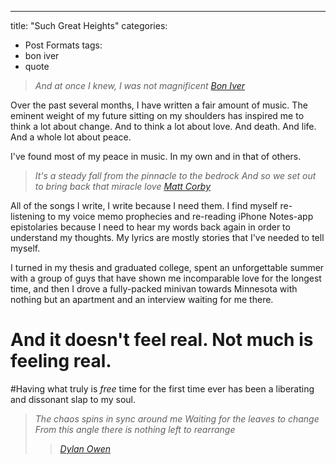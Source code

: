 ---
title: "Such Great Heights"
categories:
  - Post Formats
tags:
  - bon iver
  - quote

> *And at once I knew, I was not magnificent*
> <cite><a href="https://boniver.org">Bon Iver</a></cite>

Over the past several months, I have written a fair amount of music. The eminent weight of my future sitting on my shoulders has inspired me to think a lot about change. And to think a lot about love. And death. And life. And a whole lot about peace.

I've found most of my peace in music. In my own and in that of others.

> *It's a steady fall from the pinnacle to the bedrock*
> *And so we set out to bring back that miracle love*
> <cite><a href="https://www.mattcorby.com">Matt Corby</a></cite>

All of the songs I write, I write because I need them. I find myself re-listening to my voice memo prophecies and re-reading iPhone Notes-app epistolaries because I need to hear my words back again in order to understand my thoughts. My lyrics are mostly stories that I've needed to tell myself.

I turned in my thesis and graduated college, spent an unforgettable summer with a group of guys that have shown me incomparable love for the longest time, and then I drove a fully-packed minivan towards Minnesota with nothing but an apartment and an interview waiting for me there.

# And it doesn't feel real. Not much is feeling real.

#Having what truly is *free* time for the first time ever has been a liberating and dissonant slap to my soul.

> *The chaos spins in sync around me*
> *Waiting for the leaves to change*
> *From this angle there is nothing left to rearrange*
>> <cite><a href="https://www.dylanowenmusic.com">Dylan Owen</a></cite>
